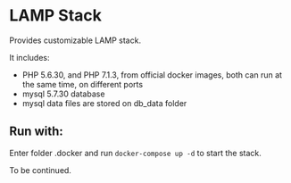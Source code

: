 # LAMP Stack
Provides customizable LAMP stack.

It includes:
 * PHP 5.6.30, and PHP 7.1.3, from official docker images, both can run at the same time, on different ports
 * mysql 5.7.30 database
 * mysql data files are stored on db_data folder

## Run with:

Enter folder .docker and run `docker-compose up -d` to start the stack.

To be continued.
